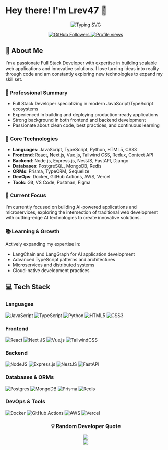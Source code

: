 # Hey there! I'm Lrev47 👋

<div align="center">
  
  [![Typing SVG](https://readme-typing-svg.herokuapp.com?font=Fira+Code&pause=1000&color=2E97F7&center=true&vCenter=true&width=435&lines=Full+Stack+Developer;Open+Source+Enthusiast;Always+Learning+New+Things)](https://git.io/typing-svg)
  
  <p align="center">
    <a href="https://github.com/Lrev47">
      <img src="https://img.shields.io/github/followers/Lrev47?label=Followers&style=social" alt="GitHub Followers">
    </a>
    <a href="https://github.com/Lrev47">
      <img src="https://komarev.com/ghpvc/?username=Lrev47&label=Profile%20views&color=0e75b6&style=flat" alt="Profile views">
    </a>
  </p>
</div>

## 🚀 About Me

I'm a passionate Full Stack Developer with expertise in building scalable web applications and innovative solutions. I love turning ideas into reality through code and am constantly exploring new technologies to expand my skill set.

### 💼 Professional Summary
- Full Stack Developer specializing in modern JavaScript/TypeScript ecosystems
- Experienced in building and deploying production-ready applications
- Strong background in both frontend and backend development
- Passionate about clean code, best practices, and continuous learning

### 🔧 Core Technologies
- **Languages**: JavaScript, TypeScript, Python, HTML5, CSS3
- **Frontend**: React, Next.js, Vue.js, Tailwind CSS, Redux, Context API
- **Backend**: Node.js, Express.js, NestJS, FastAPI, Django
- **Databases**: PostgreSQL, MongoDB, Redis
- **ORMs**: Prisma, TypeORM, Sequelize
- **DevOps**: Docker, GitHub Actions, AWS, Vercel
- **Tools**: Git, VS Code, Postman, Figma

### 🎯 Current Focus
I'm currently focused on building AI-powered applications and microservices, exploring the intersection of traditional web development with cutting-edge AI technologies to create innovative solutions.

### 📚 Learning & Growth
Actively expanding my expertise in:
- LangChain and LangGraph for AI application development
- Advanced TypeScript patterns and architectures
- Microservices and distributed systems
- Cloud-native development practices


## 💻 Tech Stack

### Languages
![JavaScript](https://img.shields.io/badge/javascript-%23323330.svg?style=for-the-badge&logo=javascript&logoColor=%23F7DF1E)
![TypeScript](https://img.shields.io/badge/typescript-%23007ACC.svg?style=for-the-badge&logo=typescript&logoColor=white)
![Python](https://img.shields.io/badge/python-3670A0?style=for-the-badge&logo=python&logoColor=ffdd54)
![HTML5](https://img.shields.io/badge/html5-%23E34C26.svg?style=for-the-badge&logo=html5&logoColor=white)
![CSS3](https://img.shields.io/badge/css3-%231572B6.svg?style=for-the-badge&logo=css3&logoColor=white)

### Frontend
![React](https://img.shields.io/badge/react-%2320232a.svg?style=for-the-badge&logo=react&logoColor=%2361DAFB)
![Next JS](https://img.shields.io/badge/Next-black?style=for-the-badge&logo=next.js&logoColor=white)
![Vue.js](https://img.shields.io/badge/vuejs-%2335495e.svg?style=for-the-badge&logo=vuedotjs&logoColor=%234FC08D)
![TailwindCSS](https://img.shields.io/badge/tailwindcss-%2338B2AC.svg?style=for-the-badge&logo=tailwind-css&logoColor=white)

### Backend
![NodeJS](https://img.shields.io/badge/node.js-6DA55F?style=for-the-badge&logo=node.js&logoColor=white)
![Express.js](https://img.shields.io/badge/express.js-%23404d59.svg?style=for-the-badge&logo=express&logoColor=%2361DAFB)
![NestJS](https://img.shields.io/badge/nestjs-%23E0234E.svg?style=for-the-badge&logo=nestjs&logoColor=white)
![FastAPI](https://img.shields.io/badge/FastAPI-005571?style=for-the-badge&logo=fastapi)

### Databases & ORMs
![Postgres](https://img.shields.io/badge/postgres-%23316192.svg?style=for-the-badge&logo=postgresql&logoColor=white)
![MongoDB](https://img.shields.io/badge/MongoDB-%234ea94b.svg?style=for-the-badge&logo=mongodb&logoColor=white)
![Prisma](https://img.shields.io/badge/Prisma-3982CE?style=for-the-badge&logo=Prisma&logoColor=white)
![Redis](https://img.shields.io/badge/redis-%23DD0031.svg?style=for-the-badge&logo=redis&logoColor=white)

### DevOps & Tools
![Docker](https://img.shields.io/badge/docker-%230db7ed.svg?style=for-the-badge&logo=docker&logoColor=white)
![GitHub Actions](https://img.shields.io/badge/github%20actions-%232671E5.svg?style=for-the-badge&logo=githubactions&logoColor=white)
![AWS](https://img.shields.io/badge/AWS-%23FF9900.svg?style=for-the-badge&logo=amazon-aws&logoColor=white)
![Vercel](https://img.shields.io/badge/vercel-%23000000.svg?style=for-the-badge&logo=vercel&logoColor=white)


<div align="center">
  <h3>💡 Random Developer Quote</h3>
  <img src="https://quotes-github-readme.vercel.app/api?type=horizontal&theme=tokyonight" />
</div>

<div align="center">
  <img src="https://capsule-render.vercel.app/api?type=waving&color=gradient&height=100&section=footer" />
</div>